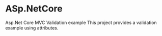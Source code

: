 # ASp.NetCore
Asp.Net Core MVC Validation example 
This project provides a validation example using attributes.
